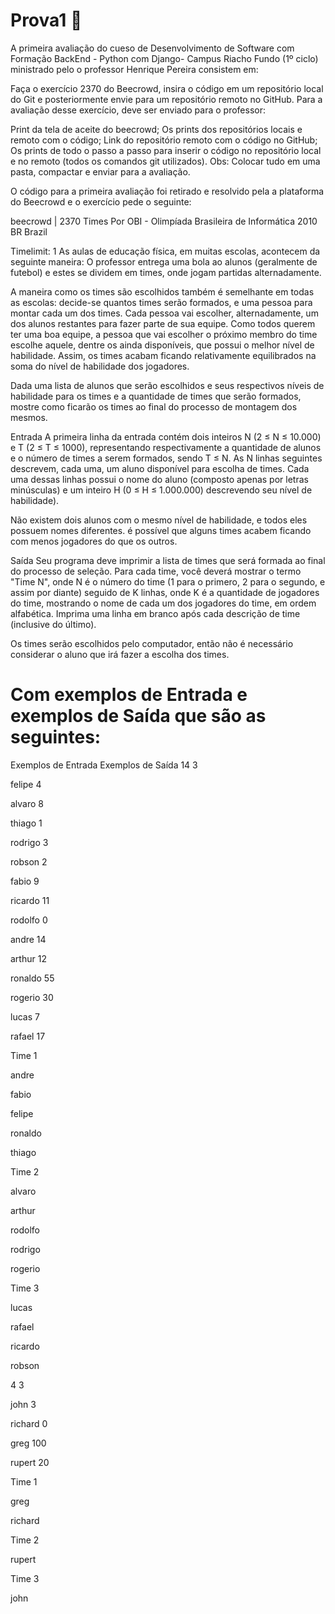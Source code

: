 # Prova1   🚀 
A primeira avaliação do cueso de 	Desenvolvimento de Software com Formação BackEnd - Python com Django- Campus Riacho Fundo (1º ciclo)
ministrado pelo o professor Henrique Pereira consistem em:

Faça o exercício 2370 do Beecrowd, insira o código em um repositório local do Git e posteriormente envie para um repositório remoto no GitHub.
Para a avaliação desse exercício, deve ser enviado para o professor:

Print da tela de aceite do beecrowd;
Os prints dos repositórios locais e remoto com o código;
Link do repositório remoto com o código no GitHub;
Os prints de todo o passo a passo para inserir o código no repositório local e no remoto (todos os comandos git utilizados).
Obs: Colocar tudo em uma pasta, compactar e enviar para a avaliação.

O código para a primeira avaliação foi retirado e resolvido pela a plataforma do Beecrowd e o exercício pede o seguinte:

beecrowd | 2370
Times
Por OBI - Olimpíada Brasileira de Informática 2010 BR Brazil

Timelimit: 1
As aulas de educação física, em muitas escolas, acontecem da seguinte maneira: O professor entrega uma bola ao alunos (geralmente de futebol) e estes se dividem em times, onde jogam partidas alternadamente.

A maneira como os times são escolhidos também é semelhante em todas as escolas: decide-se quantos times serão formados, e uma pessoa para montar cada um dos times. Cada pessoa vai escolher, alternadamente, um dos alunos restantes para fazer parte de sua equipe. Como todos querem ter uma boa equipe, a pessoa que vai escolher o próximo membro do time escolhe aquele, dentre os ainda disponíveis, que possui o melhor nível de habilidade. Assim, os times acabam ficando relativamente equilibrados na soma do nível de habilidade dos jogadores.

Dada uma lista de alunos que serão escolhidos e seus respectivos níveis de habilidade para os times e a quantidade de times que serão formados, mostre como ficarão os times ao final do processo de montagem dos mesmos.

Entrada
A primeira linha da entrada contém dois inteiros N (2 ≤ N ≤ 10.000) e T (2 ≤ T ≤ 1000), representando respectivamente a quantidade de alunos e o número de times a serem formados, sendo T ≤ N. As N linhas seguintes descrevem, cada uma, um aluno disponível para escolha de times. Cada uma dessas linhas possui o nome do aluno (composto apenas por letras minúsculas) e um inteiro H (0 ≤ H ≤ 1.000.000) descrevendo seu nível de habilidade).

Não existem dois alunos com o mesmo nível de habilidade, e todos eles possuem nomes diferentes. é possível que alguns times acabem ficando com menos jogadores do que os outros.

Saída
Seu programa deve imprimir a lista de times que será formada ao final do processo de seleção. Para cada time, você deverá mostrar o termo "Time N", onde N é o número do time (1 para o primero, 2 para o segundo, e assim por diante) seguido de K linhas, onde K é a quantidade de jogadores do time, mostrando o nome de cada um dos jogadores do time, em ordem alfabética. Imprima uma linha em branco após cada descrição de time (inclusive do último).

Os times serão escolhidos pelo computador, então não é necessário considerar o aluno que irá fazer a escolha dos times.


#  Com exemplos de Entrada e exemplos de Saída que são as seguintes:

Exemplos de Entrada	Exemplos de Saída
14 3

felipe 4

alvaro 8

thiago 1

rodrigo 3

robson 2

fabio 9

ricardo 11

rodolfo 0

andre 14

arthur 12

ronaldo 55

rogerio 30

lucas 7

rafael 17

Time 1

andre

fabio

felipe

ronaldo

thiago


Time 2

alvaro

arthur

rodolfo

rodrigo

rogerio


Time 3

lucas

rafael

ricardo

robson


4 3

john 3

richard 0

greg 100

rupert 20

Time 1

greg

richard


Time 2

rupert


Time 3

john 



